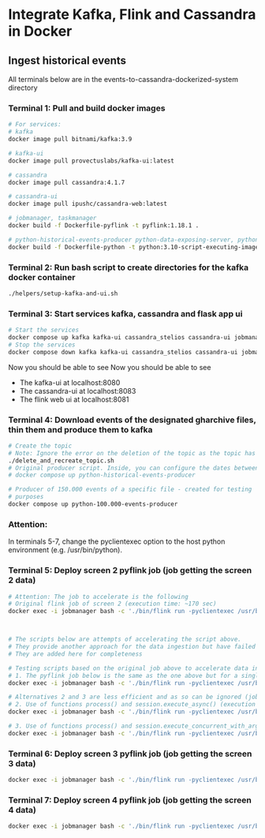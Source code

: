 # Integrate Kafka, Flink and Cassandra in Docker   


## Ingest historical events 
All terminals below are in the events-to-cassandra-dockerized-system directory

### Terminal 1: Pull and build docker images 

```sh
# For services: 
# kafka
docker image pull bitnami/kafka:3.9

# kafka-ui
docker image pull provectuslabs/kafka-ui:latest

# cassandra
docker image pull cassandra:4.1.7

# cassandra-ui
docker image pull ipushc/cassandra-web:latest

# jobmanager, taskmanager
docker build -f Dockerfile-pyflink -t pyflink:1.18.1 .

# python-historical-events-producer python-data-exposing-server, python-flask-app
docker build -f Dockerfile-python -t python:3.10-script-executing-image . 
```


### Terminal 2: Run bash script to create directories for the kafka docker container
```sh
./helpers/setup-kafka-and-ui.sh
```

### Terminal 3: Start services kafka, cassandra and flask app ui
```sh
# Start the services
docker compose up kafka kafka-ui cassandra_stelios cassandra-ui jobmanager taskmanager-1 
# Stop the services
docker compose down kafka kafka-ui cassandra_stelios cassandra-ui jobmanager taskmanager-1 
```

Now you should be able to see 
Now you should be able to see 
- The kafka-ui at localhost:8080
- The cassandra-ui at localhost:8083
- The flink web ui at localhost:8081

### Terminal 4: Download events of the designated gharchive files, thin them and produce them to kafka
```sh
# Create the topic
# Note: Ignore the error on the deletion of the topic as the topic has not been created yet
./delete_and_recreate_topic.sh
# Original producer script. Inside, you can configure the dates between  which to produce the events
# docker compose up python-historical-events-producer

# Producer of 150.000 events of a specific file - created for testing
# purposes
docker compose up python-100.000-events-producer
```

### Attention:
In terminals 5-7, change the pyclientexec option to the host python environment (e.g. /usr/bin/python).

### Terminal 5: Deploy screen 2 pyflink job (job getting the screen 2 data)
```sh
# Attention: The job to accelerate is the following
# Original flink job of screen 2 (execution time: ~170 sec)
docker exec -i jobmanager bash -c './bin/flink run -pyclientexec /usr/bin/python -py /opt/flink/usrlib/screen_2_q6_q8_flink_job_one_datastream.py --config_file_path /opt/flink/usrlib/getting-started-in-docker.ini'



# The scripts below are attempts of accelerating the script above.
# They provide another approach for the data ingestion but have failed to be more performant.
# They are added here for completeness

# Testing scripts based on the original job above to accelerate data ingestion performance
# 1. The pyflink job below is the same as the one above but for a single cassandra sink (instead of 6) (execution time: ~70 sec)
docker exec -i jobmanager bash -c './bin/flink run -pyclientexec /usr/bin/python -py /opt/flink/usrlib/screen_2_q6_q8_flink_job_one_datastream.py --config_file_path /opt/flink/usrlib/getting-started-in-docker.ini'

# Alternatives 2 and 3 are less efficient and as so can be ignored (job 1 is the most performant)
# 2. Use of functions process() and session.execute_async() (execution time: ~90 sec)
docker exec -i jobmanager bash -c './bin/flink run -pyclientexec /usr/bin/python -py /opt/flink/usrlib/screen_2_q6_q8_flink_job_testing.py --config_file_path /opt/flink/usrlib/getting-started-in-docker.ini'

# 3. Use of functions process() and session.execute_concurrent_with_args (execution time: ~95 sec)
docker exec -i jobmanager bash -c './bin/flink run -pyclientexec /usr/bin/python -py /opt/flink/usrlib/screen_2_q6_q8_flink_job_testing_concurrent.py --config_file_path /opt/flink/usrlib/getting-started-in-docker.ini'

```

### Terminal 6: Deploy screen 3 pyflink job (job getting the screen 3 data)

```sh
docker exec -i jobmanager bash -c './bin/flink run -pyclientexec /usr/bin/python -py /opt/flink/usrlib/screen_3_q9_q10_flink_job.py --config_file_path /opt/flink/usrlib/getting-started-in-docker.ini'
```


### Terminal 7: Deploy screen 4 pyflink job (job getting the screen 4 data)

```sh
docker exec -i jobmanager bash -c './bin/flink run -pyclientexec /usr/bin/python -py /opt/flink/usrlib/screen_4_q11_q15_flink_job.py --config_file_path /opt/flink/usrlib/getting-started-in-docker.ini'  

```





